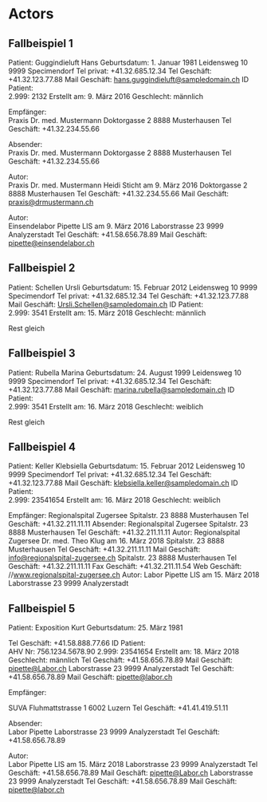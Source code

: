 # Actors

## Fallbeispiel 1

Patient:  Guggindieluft Hans  Geburtsdatum:  1. Januar 1981
Leidensweg 10
9999 Specimendorf
Tel privat: +41.32.685.12.34
Tel Geschäft: +41.32.123.77.88
Mail Geschäft: hans.guggindieluft@sampledomain.ch
ID Patient:  
2.999:  2132
Erstellt am:  9. März 2016  Geschlecht:  männlich

Empfänger:  
Praxis Dr. med. Mustermann
Doktorgasse 2
8888 Musterhausen
Tel Geschäft: +41.32.234.55.66

Absender:  
Praxis Dr. med. Mustermann
Doktorgasse 2
8888 Musterhausen
Tel Geschäft: +41.32.234.55.66

Autor:  
Praxis Dr. med. Mustermann
Heidi Sticht am 9. März 2016
Doktorgasse 2
8888 Musterhausen
Tel Geschäft: +41.32.234.55.66
Mail Geschäft: praxis@drmustermann.ch

Autor:  
Einsendelabor Pipette
LIS am 9. März 2016
Laborstrasse 23
9999 Analyzerstadt
Tel Geschäft: +41.58.656.78.89
Mail Geschäft: pipette@einsendelabor.ch

## Fallbeispiel 2

Patient:  Schellen Ursli  Geburtsdatum:  15. Februar 2012
Leidensweg 10
9999 Specimendorf
Tel privat: +41.32.685.12.34
Tel Geschäft: +41.32.123.77.88
Mail Geschäft: Ursli.Schellen@sampledomain.ch
ID Patient:  
2.999:  3541
Erstellt am:  15. März 2018  Geschlecht:  männlich

Rest gleich

## Fallbeispiel 3

Patient:  Rubella Marina  Geburtsdatum:  24. August 1999
Leidensweg 10
9999 Specimendorf
Tel privat: +41.32.685.12.34
Tel Geschäft: +41.32.123.77.88
Mail Geschäft: marina.rubella@sampledomain.ch
ID Patient:  
2.999:  3541
Erstellt am:  16. März 2018  Geschlecht:  weiblich

Rest gleich

## Fallbeispiel 4

Patient:  Keller Klebsiella  Geburtsdatum:  15. Februar 2012
Leidensweg 10
9999 Specimendorf
Tel privat: +41.32.685.12.34
Tel Geschäft: +41.32.123.77.88
Mail Geschäft: klebsiella.keller@sampledomain.ch
ID Patient:  
2.999:  23541654
Erstellt am:  16. März 2018  Geschlecht:  weiblich

Empfänger:  Regionalspital Zugersee
Spitalstr. 23
8888 Musterhausen
Tel Geschäft: +41.32.211.11.11
Absender:  Regionalspital Zugersee
Spitalstr. 23
8888 Musterhausen
Tel Geschäft: +41.32.211.11.11
Autor:  Regionalspital Zugersee
Dr. med. Theo Klug am 16. März 2018
Spitalstr. 23
8888 Musterhausen
Tel Geschäft: +41.32.211.11.11
Mail Geschäft: info@regionalspital-zugersee.ch
Spitalstr. 23
8888 Musterhausen
Tel Geschäft: +41.32.211.11.11
Fax Geschäft: +41.32.211.11.54
Web Geschäft: //www.regionalspital-zugersee.ch
Autor:  Labor Pipette
LIS am 15. März 2018
Laborstrasse 23
9999 Analyzerstadt

## Fallbeispiel 5

Patient:  Exposition Kurt  Geburtsdatum:  25. März 1981

Tel Geschäft: +41.58.888.77.66
ID Patient:  
AHV Nr:  756.1234.5678.90
2.999:  23541654
Erstellt am:  18. März 2018  Geschlecht:  männlich
Tel Geschäft: +41.58.656.78.89
Mail Geschäft: pipette@Labor.ch
Laborstrasse 23
9999 Analyzerstadt
Tel Geschäft: +41.58.656.78.89
Mail Geschäft: pipette@labor.ch

Empfänger:  

SUVA
Fluhmattstrasse 1
6002 Luzern
Tel Geschäft: +41.41.419.51.11

Absender:  
Labor Pipette
Laborstrasse 23
9999 Analyzerstadt
Tel Geschäft: +41.58.656.78.89

Autor:  
Labor Pipette
LIS am 15. März 2018
Laborstrasse 23
9999 Analyzerstadt
Tel Geschäft: +41.58.656.78.89
Mail Geschäft: pipette@Labor.ch
Laborstrasse 23
9999 Analyzerstadt
Tel Geschäft: +41.58.656.78.89
Mail Geschäft: pipette@labor.ch
